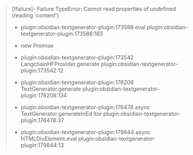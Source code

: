 
> [!failure]- Failure 
>   TypeError: Cannot read properties of undefined (reading 'content')
>   
>   - plugin:obsidian-textgenerator-plugin:173588 eval
>     plugin:obsidian-textgenerator-plugin:173588:183
>   
>   - new Promise
>   
>   - plugin:obsidian-textgenerator-plugin:173542 LangchainHFProvider.generate
>     plugin:obsidian-textgenerator-plugin:173542:12
>   
>   - plugin:obsidian-textgenerator-plugin:176208 TextGenerator.generate
>     plugin:obsidian-textgenerator-plugin:176208:134
>   
>   - plugin:obsidian-textgenerator-plugin:176478 async TextGenerator.generateInEd    itor
>     plugin:obsidian-textgenerator-plugin:176478:37
>   
>   - plugin:obsidian-textgenerator-plugin:179844 async HTMLDivElement.eval
>     plugin:obsidian-textgenerator-plugin:179844:13
>   
>  
